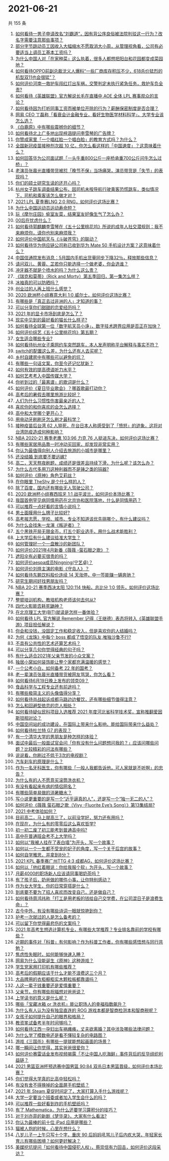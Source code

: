 # 2021-06-21

共 155 条

<!-- BEGIN -->
<!-- 最后更新时间 Mon Jun 21 2021 16:12:57 GMT+0800 (China Standard Time) -->

1. [如何看待一男子申请改名“刘霸道”，因有背公序良俗被法院判驳这一行为？改名字需要注意那些事项？](https://www.zhihu.com/question/465676491)
2. [部分字节跳动员工因收入大幅缩水不愿取消大小周，从管理视角看，公司有必要适当上调员工基本工资吗？](https://www.zhihu.com/question/465515777)
3. [为什么中国人对「在家种菜」这么执着，很多人都想把阳台和花园都变成菜园地？](https://www.zhihu.com/question/460289845)
4. [如何看待OPPO前副总裁沈义人爆料“一些厂商库存积压不少，618杀价猛烈的机型双11也会很猛”？](https://www.zhihu.com/question/466051197)
5. [如何评价河南一救护车闯红灯出车祸，交警判定未执行紧急任务，救护车负全责?](https://www.zhihu.com/question/465874196)
6. [如何看待《英雄联盟》官方解说长毛在直播中 AOE 全体 LPL
   赛事观众的言论？](https://www.zhihu.com/question/466051512)
7. [如何看待因为打听同事工资而被单位开除的行为？薪酬保密制度是否合理？](https://www.zhihu.com/question/466073910)
8. [网易 CEO
   丁磊称「看衰会计金融专业，看好生物医学材料科学」，大学专业该怎么选？](https://www.zhihu.com/question/466254911)
9. [《白鹿原》中有哪些震撼你的细节？](https://www.zhihu.com/question/414015136)
10. [如何看待北上广多地出现梓涵提问李雪琴的广告牌？](https://www.zhihu.com/question/465101848)
11. [你赞成家里「一个唱红脸一个唱白脸」的教育方式吗？为什么？](https://www.zhihu.com/question/336332087)
12. [全国新冠疫苗接种剂次超 10
    亿，你怎么看这样的「中国速度」？这意味着什么？](https://www.zhihu.com/question/466136436)
13. [如何回答华为公司面试题「一头牛重800公斤一座桥承重700公斤问牛怎么过桥」？](https://www.zhihu.com/question/455269838)
14. [老演员张晨光直播带货被怼「晚节不保」当场痛哭，演员带货是「失节」的表现吗？](https://www.zhihu.com/question/465949886)
15. [你们的硕士研究生读的还开心吗？](https://www.zhihu.com/question/455981846)
16. [杭州女子跳车调查结果公布，因司机未按导航行驶乘客恐慌跳车，类似情况下，司机和乘客该怎么做才对？](https://www.zhihu.com/question/466324039)
17. [2021 LPL 夏季赛LNG 2:0
    RNG，如何评价这场比赛？](https://www.zhihu.com/question/466163543)
18. [为什么中国运动员运动寿命短？](https://www.zhihu.com/question/50191573)
19. [玩《摩尔庄园》偷室友菜，结果室友好像生气了怎么办？](https://www.zhihu.com/question/463770388)
20. [00后在忧虑什么？](https://www.zhihu.com/question/393450972)
21. [如何看待郭麒麟李雪琴在《五十公里桃花坞》所说的成年人社交潜规则：我不来麻烦你，请你也别来麻烦我？](https://www.zhihu.com/question/466111211)
22. [如何评价中国航天与《斗破苍穹》的联动？](https://www.zhihu.com/question/465538922)
23. [如何看待华为供应链公司称已收到华为 Mate 50
    手机设计方案？这意味着什么？](https://www.zhihu.com/question/466148710)
24. [中国信通院发布消息：5月国内手机出货量同步下降32％，释放那些信息？](https://www.zhihu.com/question/465502394)
25. [请问双儿、黄蓉、芷若你只能选择一个做老婆，你会选谁？](https://www.zhihu.com/question/466002351)
26. [冲牙器不就是个喷水的吗？为什么这么贵？](https://www.zhihu.com/question/385465810)
27. [《瑞克和莫蒂》（Rick and
    Morty）第五季回归，第一集怎么样？](https://www.zhihu.com/question/466279343)
28. [冰袖真的可以防晒吗？](https://www.zhihu.com/question/324378524)
29. [创业过的人再上班什么感觉？](https://www.zhihu.com/question/458719620)
30. [2020 欧洲杯小组赛意大利 1:0 威尔士，如何评价这场比赛？](https://www.zhihu.com/question/466223920)
31. [有哪些是「真正去过非洲的人」才知道的事？](https://www.zhihu.com/question/463859117)
32. [可以分享你们甜甜的恋爱经历吗？](https://www.zhihu.com/question/322823013)
33. [2021 年的显卡市场到底是怎么了？](https://www.zhihu.com/question/465783055)
34. [现实中见到的最好看的猫长什么样子?](https://www.zhihu.com/question/369351962)
35. [如何看待全球第一位「数字航天员小诤」，数字技术跨界应用是否正在加快？](https://www.zhihu.com/question/466142151)
36. [如何评价综艺《五十公里桃花坞》第五期？](https://www.zhihu.com/question/465948121)
37. [女生适合哪些专业?](https://www.zhihu.com/question/31596992)
38. [如何看待杭州女子乘网约车突然跳车，本人发声明称平台解释与事实不符？](https://www.zhihu.com/question/465856176)
39. [switch的配置这么差，为什么还有人去买呢？](https://www.zhihu.com/question/464901398)
40. [乡村自建房中有哪些可以避免的坑？](https://www.zhihu.com/question/466182060)
41. [有哪些一句话文案，你至今还记忆犹新？](https://www.zhihu.com/question/285712079)
42. [如何有效的提高德语听力水平？](https://www.zhihu.com/question/22664820)
43. [如何艺考考入中国传媒大学？](https://www.zhihu.com/question/367616887)
44. [你听到过的「最离谱」的歌词是什么？](https://www.zhihu.com/question/465501629)
45. [如何评价《夏日毕业歌会》？哪首歌最打动你？](https://www.zhihu.com/question/466182789)
46. [高考后的暑假去哪里旅游比较好？](https://www.zhihu.com/question/394347727)
47. [人们为什么习惯性伤害最亲近的人？](https://www.zhihu.com/question/456462645)
48. [喜欢你的和你喜欢的会怎么选择？](https://www.zhihu.com/question/461149290)
49. [高中和大学哪个更开心？](https://www.zhihu.com/question/461808556)
50. [用电动牙刷刷牙怎么刷才最科学？](https://www.zhihu.com/question/27826179)
51. [接种疫苗后台湾 62
    人猝死，在台日本人称感受到了「愤怒」的迹象，这将对台湾防疫造成何种影响？](https://www.zhihu.com/question/466110239)
52. [NBA 2020-21 赛季老鹰 103:96 力克 76
    人挺进东决，如何评价这场比赛？](https://www.zhihu.com/question/466249061)
53. [有哪些家居用品靠一时冲动买回家，却发现非常实用？](https://www.zhihu.com/question/410819711)
54. [你认为最值得向别人介绍去旅游的小城市是哪里？](https://www.zhihu.com/question/463395298)
55. [还没结婚 到底要不要远嫁?](https://www.zhihu.com/question/459819713)
56. [高二，天天熬夜刷题，成绩还是很差且持续下滑，为什么呢？该怎么办？](https://www.zhihu.com/question/456389619)
57. [为什么古代多用刀这种利器而不是锤之类的钝器?](https://www.zhihu.com/question/465637604)
58. [如何评价《原神》角色艾莉丝？](https://www.zhihu.com/question/464332448)
59. [在你眼里 TheShy 是个什么样的人？](https://www.zhihu.com/question/455091405)
60. [除了百度，国内还有哪些无人驾驶公司？](https://www.zhihu.com/question/433156291)
61. [2020 欧洲杯小组赛西班牙 1:1
    战平波兰，如何评价本场比赛？](https://www.zhihu.com/question/465970978)
62. [我国首例罕见病同情用药在北京协和医院落地，什么是同情用药？](https://www.zhihu.com/question/465709742)
63. [可以推荐一点好看的言情小说吗？](https://www.zhihu.com/question/460128010)
64. [男士面膜用什么牌子比较好?](https://www.zhihu.com/question/21912360)
65. [高考报志愿，学校、城市、专业不知道该优先挑哪个，有什么建议吗？](https://www.zhihu.com/question/461274832)
66. [为什么会找朱一龙演《叛逆者》？](https://www.zhihu.com/question/388758918)
67. [五个黑铁开局无限金币，打五个职业选手，用什么战术能胜利？](https://www.zhihu.com/question/460139174)
68. [上大学后有什么建议给准大学生？](https://www.zhihu.com/question/49396543)
69. [如何管理好一个一盘散沙的新团队？](https://www.zhihu.com/question/451134413)
70. [如何评价2021年4月新番《薇薇 -萤石眼之歌》？](https://www.zhihu.com/question/453193924)
71. [遮阳伞有必要买很贵的吗？](https://www.zhihu.com/question/268862323)
72. [如何评价aespa成员Ningning(宁艺卓)？](https://www.zhihu.com/question/450675248)
73. [如何评价刘烨主演的电影《守岛人》？](https://www.zhihu.com/question/462891336)
74. [如何看待东鹏饮料股价连续 14 天涨停，中一签能赚一辆奔驰？](https://www.zhihu.com/question/465492977)
75. [研究生期间好找男朋友吗？](https://www.zhihu.com/question/393637489)
76. [NBA 20-21 赛季西决太阳 120:114 快船，总比分 1:0
    领先，如何评价这场比赛？](https://www.zhihu.com/question/466241571)
77. [整顿培训机构，教培机构老师该何去何从?](https://www.zhihu.com/question/463008808)
78. [四代火影能否耗死鼬神？](https://www.zhihu.com/question/462369273)
79. [在北京理工大学(BIT)就读是怎样一番体验？](https://www.zhihu.com/question/24338502)
80. [如何看待 LPL 官方解说 Remember
    记得（王继德）表态将转入《英雄联盟手游》项目担任解说？](https://www.zhihu.com/question/465610838)
81. [你会和没钱，没固定工作和稳定收入，但是喜欢你的人结婚吗？](https://www.zhihu.com/question/463865885)
82. [为何《龙珠》中每个 boss 都成了悟空的队友,唯独沙鲁不行?](https://www.zhihu.com/question/464605306)
83. [不具有公共性的艺术还算艺术吗？](https://www.zhihu.com/question/465384478)
84. [可以分享几句你觉得经典的句子吗？](https://www.zhihu.com/question/462684825)
85. [有什么适合2021年父亲节发的小众文案？](https://www.zhihu.com/question/459353619)
86. [独居小窝如何装饰能让整个家都充满温暖的感觉？](https://www.zhihu.com/question/458240313)
87. [一个公考小白，如何备考 22 年的国考？](https://www.zhihu.com/question/447760134)
88. [老一辈演员张晨光直播带货被网友骂哭，你怎么看？](https://www.zhihu.com/question/465922667)
89. [如何看待6月19日晚上发布的领克09？](https://www.zhihu.com/question/466043949)
90. [食品科学与工程专业还有前途吗？](https://www.zhihu.com/question/372375945)
91. [有哪些极简主义的头像值得分享？](https://www.zhihu.com/question/29173647)
92. [如何看待肖战起诉成都马路边边餐饮，还有哪些细节值得注意？](https://www.zhihu.com/question/465777508)
93. [怎么和回避型依恋的恋人相处？](https://www.zhihu.com/question/441554867)
94. [如何看待疑似民科项目入选推荐 2021
    年度河北省科学技术奖，宣称推翻爱因斯坦相对论？](https://www.zhihu.com/question/465966475)
95. [中国空间站的成功建设，在国际上带来什么影响，能给国际带来什么益处？](https://www.zhihu.com/question/465703732)
96. [如何看待杜兰特 G7 的表现？](https://www.zhihu.com/question/466100708)
97. [有一个清华大学的男朋友是种怎样的体验？](https://www.zhihu.com/question/30174174)
98. [面试中最后一般面试官会问「你有没有什么问题想问我的？」应该问哪些问题？比较精彩的问法有哪些？](https://www.zhihu.com/question/21559274)
99. [说说看，你刷过不低于3次的电视剧？](https://www.zhihu.com/question/457564696)
100. [汽车刹车的原理是什么？](https://www.zhihu.com/question/23704461)
101. [作为一名牙科医生，你有哪些「一般人我都告诉他，可人家就是不听啊」的忠告？](https://www.zhihu.com/question/56477060)
102. [为什么有的人不愿意买滚筒洗衣机？](https://www.zhihu.com/question/393287010)
103. [有没有看起来有病的情侣网名？](https://www.zhihu.com/question/460193137)
104. [有哪些简单易做的消暑糖水？](https://www.zhihu.com/question/20362705)
105. [写小说更重要的是写一个“近乎逼真的人”，还是写一个“独一无二的人”？](https://www.zhihu.com/question/462450168)
106. [如何评价《薇薇 萤石眼之歌（Vivy -Fluorite Eye’s
     Song）》第13集结局?](https://www.zhihu.com/question/466054985)
107. [2021 中考体验如何？](https://www.zhihu.com/question/463592456)
108. [目前高二，马上就高三了，以前没学好，努力还有用吗？](https://www.zhihu.com/question/452901439)
109. [在现在，为什么有的零零后这么喜欢哲学?](https://www.zhihu.com/question/436744133)
110. [初一初二废了初三能考到普通高中吗?](https://www.zhihu.com/question/465062081)
111. [高中在普通班会考不上大学吗？](https://www.zhihu.com/question/458586665)
112. [如何以“我被人挂在了表白墙”为开头，写一个故事？](https://www.zhihu.com/question/461083286)
113. [如何以一个一生都不受宠的妃子的角度，写一个关于后宫的故事？](https://www.zhihu.com/question/459786967)
114. [如何自学雅思，并拿到8分？](https://www.zhihu.com/question/48493199)
115. [2021 KPL 春季赛广州TTG 4:3
     成都AG，如何评价这场比赛？](https://www.zhihu.com/question/466215624)
116. [如何以「他红着眼说：你给我服个软」为开头，写一个故事？](https://www.zhihu.com/question/460697101)
117. [月薪4000的职场新人应该请同事喝奶茶吗？](https://www.zhihu.com/question/466090577)
118. [有了孩子后，奶爸做的哪件小事，让你特别感动？](https://www.zhihu.com/question/464550144)
119. [作为女大学生，你的日常穿搭是什么？](https://www.zhihu.com/question/317964300)
120. [到底要不要为了招人喜欢而改变自己，还是做自己？](https://www.zhihu.com/question/462208808)
121. [如何看待周鸿祎称「打工是用老板的钱给自己交学费，在公司混日子是浪费生命」？](https://www.zhihu.com/question/465936066)
122. [古今中外，有没有哪些诗词一眼就惊艳到你？](https://www.zhihu.com/question/465337346)
123. [护考一次就过的人是怎么备考的？](https://www.zhihu.com/question/462889007)
124. [可以留下你觉得最悲伤的文案吗？](https://www.zhihu.com/question/462309130)
125. [2021
     年高考生想选计算机专业，有哪些大学推荐？专业排名靠前的学校有哪些？](https://www.zhihu.com/question/459989965)
126. [近期的事件对「科普」有何影响？作为科普工作者，你有哪些感悟想与同行共勉？](https://www.zhihu.com/question/466136091)
127. [焦虑性失眠时，如何能够快速入睡？](https://www.zhihu.com/question/380959121)
128. [网易为什么没能诞生《原神》这种游戏？](https://www.zhihu.com/question/462790812)
129. [学生党家用打印机有哪些推荐？](https://www.zhihu.com/question/265997721)
130. [高考后的假期应该干什么才能不浪费这三个月？](https://www.zhihu.com/question/464123456)
131. [大品牌用的衣柜橱柜实木颗粒板都靠谱吗？](https://www.zhihu.com/question/271313928)
132. [人这一辈子钱重要还是爱情重要？](https://www.zhihu.com/question/465525426)
133. [父亲节，你有哪些祝福想对爸爸说？](https://www.zhihu.com/question/464551221)
134. [上学读书的意义是什么呢？](https://www.zhihu.com/question/463575351)
135. [哪些「宝藏冰箱 or 洗衣机」能让职场人的幸福指数飙升？](https://www.zhihu.com/question/460520767)
136. [为什么有人认为没有独显直连的 ROG
     游戏本都是智商检测本和智商税呢？](https://www.zhihu.com/question/465832825)
137. [女孩子如何提升自己的眼界和格局？](https://www.zhihu.com/question/443769667)
138. [教资笔试备考半年时间够吗？](https://www.zhihu.com/question/460126171)
139. [如何看待江西一孕妇出车祸瘫痪，丈夫欲离婚？其中涉及哪些法律问题？](https://www.zhihu.com/question/465900205)
140. [为什么学了模数电还是看不懂较复杂的电路图？](https://www.zhihu.com/question/432824969)
141. [游戏《三国杀》有哪些一提就能想起画面的场景？](https://www.zhihu.com/question/464961456)
142. [哪一瞬间让你觉得，其实爸爸很爱你？](https://www.zhihu.com/question/465743920)
143. [如何评价赛雷话金发布视频揭露「不让中国人吃海鲜」事件背后的反华组织利益链？](https://www.zhihu.com/question/465827983)
144. [2021 男篮亚洲杯预选赛中国男篮 90:84
     双杀日本男篮晋级，如何评价本场比赛？](https://www.zhihu.com/question/465993602)
145. [你们觉得大学真的比高中轻松吗？](https://www.zhihu.com/question/460551661)
146. [有没有舍不得换掉的全面屏手机壁纸？](https://www.zhihu.com/question/420662927)
147. [2021 年 Steam
     夏促时间定了，大家打算入手什么游戏呢？](https://www.zhihu.com/question/456973633)
148. [大学一定要当个班委或者加入学生会什么的吗？](https://www.zhihu.com/question/461953477)
149. [可以推荐一些好看到炸的手机壁纸吗？](https://www.zhihu.com/question/382946508)
150. [有了 Mathematica，为什么还要学习算积分的技巧？](https://www.zhihu.com/question/465906679)
151. [对于刘亦菲的新剧《梦华录》，大家有什么看法?](https://www.zhihu.com/question/463716425)
152. [你认为最棒的前十位 iPad 应用是哪些？](https://www.zhihu.com/question/34453138)
153. [猫被人抱的时候，心里在想什么？](https://www.zhihu.com/question/463390158)
154. [八岁儿子一上午只写十个字，重庆 90
     后妈妈吼骂儿子后内疚大哭，年轻家长育儿有哪些困境？如何更好解决？](https://www.zhihu.com/question/465723069)
155. [美媒挖坑提问「如何看待中国侵犯人权」，蔡崇信有力回击，如何评价这段采访？](https://www.zhihu.com/question/465932695)

<!-- END -->

